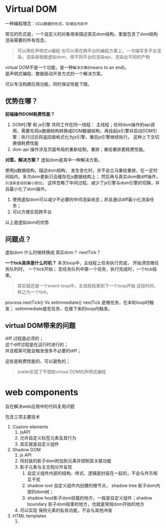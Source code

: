 # Virtual DOM 
一种编程理念：`UI以数据的形式，存储在内存中`

常见的形式是，一个自定义的对象用来描述真实dom结构，里面包含了dom结构渲染需要的所有信息。

> 可以用在声明式ui编程 
> 也可以用在跨平台的编程方案上，一次编写多平台渲染，渲染层根据虚拟dom，用不同平台的渲染api，渲染出不同的产物

virtual DOM不是一个功能，是一种`解决方案`(means to an end)。     
是声明式编程、数据驱动开发方式的一个解决方案。

可以专注构建应用功能，同时保证性能下限。
## 优势在哪？
**前端操作DOM耗费性能？**

1. DOM引擎 和 js引擎 共同工作在同一线程： 主线程；任何dom操作的api调用，需要先将js数据结构转换成DOM数据结构，再挂起js引擎并启动DOM引擎；执行过后将返回值格式化为js引擎，重启js引擎继续执行。 这种上下文切换很耗费性能
2. dom api 操作涉及页面布局的重新绘制，重排；重绘重排更耗费性能。

**对策，解决方案？**
虚拟dom是其中一种解决方案。

使用js数据结构，描述dom结构，
发生变化时，并不会立马重绘重排，在一定时间段内，多次dom更新只会缓存在js数据结构上；
然后再与真实dom做diff操作，`只渲染变动的最小部分`。
这样忽略了中间过程，减少了js引擎与dom引擎的切换，并且最小化了dom操作。


1. 使用虚拟dom可以减少不必要的中间渲染状态；并且通过diff最小化渲染任务；
2. 可以方便实现跨平台

以上是虚拟dom的优势

## 问题点？
虚拟dom 什么时候转换成 真实dom？ nextTick？



**一个tick具体是什么时机？**
本次loop中，主线程上任务执行完成，
开始清空微任务队列时， 一个tick开始；
宏任务队列中第一个任务，执行完成时，一个tick结束。

> 其实就还是一个event-loop中，主线程结束到下一个loop开始 这段时间，称之为一个tick。

process.nextTick() Vs setImmediate()
nextTick 是微任务，在本轮loop时触发；
setImmediate是宏任务，在接下来的loop内触发。


## virtual DOM带来的问题
diff 过程是必须的；    
这个diff过程是在运行时进行的；     
并且框架可能会触发很多不必要的diff；   

这些是耗费性能的，可以避免的；

> svelet实现了不借助virtual DOM的声明式编程

# web components
旨在解决web应用中的代码复用问题

包含三项主要技术
1. Custom elements 
   1. jsAPI 
   2. 允许自定义标签元素及其行为
   3. 其实就是自定义组件
2. Shadow DOM 
   1. js API 
   2. 将封装的影子dom附加到元素并控制其关联功能 
   3. 影子元素与主文档分开呈现
      1. 自定义组件内部的结构、样式、逻辑是封装在一起的，不会与外币相互干扰
      2. shadow root 自定义组件内创建的根节点， shadow tree 影子dom内部的dom树； 
      3. shadow host影子dom挂载的地方，一般是自定义组件；shadow boundary 影子dom结束的地方，也就是常规dom开始的地方
   4. 可以实现 保持元素的私有功能，不会与其他冲突
3. HTML templates
   1. <template> 元素
   2. <slot> 元素
   3. 不直接渲染在页面，但是可以在自定义元素中复用

使用custome elements创建自定义组件，使用shadow dom实现自定义组件的私有化；templates实现html结构的复用。

